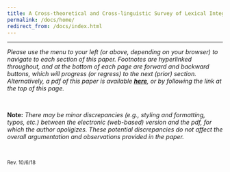 ```yaml
---
title: A Cross-theoretical and Cross-linguistic Survey of Lexical Integrity and the Nature of the Morphology–Syntax Interface
permalink: /docs/home/
redirect_from: /docs/index.html
---
```


***

*Please use the menu to your left (or above, depending on your browser) to navigate to each section of this paper. Footnotes are hyperlinked throughout, and at the bottom of each page are forward and backward buttons, which will progress (or regress) to the next (prior) section. Alternatively, a pdf of this paper is available [**here**](http://www.researchgate.net/publication/328773017_A_Cross-theoretical_and_Cross-linguistic_Survey_of_Lexical_Integrity_and_the_Morphology-Syntax_Interface), or by following the link at the top of this page.*

<br/>

**Note:** *There may be minor discrepancies (e.g., styling and formatting, typos, etc.) between the electronic (web-based) version and the pdf, for which the author apoligizes. These potential discrepancies do not affect the overall argumentation and observations provided in the paper.*

<br/>

<sup>Rev. 10/6/18</sup>
